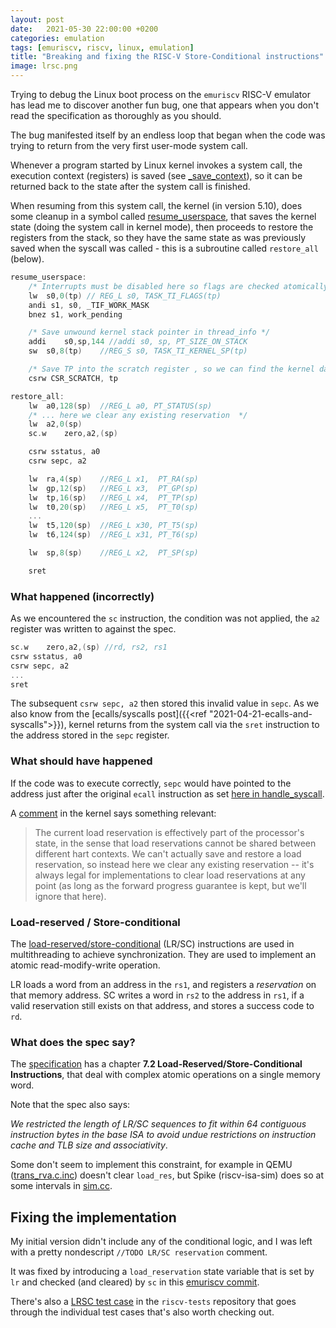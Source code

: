 ```yaml
---
layout: post
date:   2021-05-30 22:00:00 +0200
categories: emulation
tags: [emuriscv, riscv, linux, emulation]
title: "Breaking and fixing the RISC-V Store-Conditional instructions"
image: lrsc.png
---
```


Trying to debug the Linux boot process on the `emuriscv` RISC-V emulator has lead me to discover another fun bug, one that appears when you don't read the specification as thoroughly as you should.

The bug manifested itself by an endless loop that began when the code was trying to return from the very first user-mode system call.

Whenever a program started by Linux kernel invokes a system call, the execution context (registers) is saved (see [_save_context](https://github.com/torvalds/linux/blob/v5.10/arch/riscv/kernel/entry.S#L32)), so it can be returned back to the state after the system call is finished. 

When resuming from this system call, the kernel (in version 5.10), does some cleanup in a symbol called [resume_userspace](https://github.com/torvalds/linux/blob/v5.10/arch/riscv/kernel/entry.S), that saves the kernel state (doing the system call in kernel mode), then proceeds to restore the registers from the stack, so they have the same state as was previously saved when the syscall was called - this is a subroutine called `restore_all` (below).

```c
resume_userspace:
	/* Interrupts must be disabled here so flags are checked atomically */
	lw	s0,0(tp) // REG_L s0, TASK_TI_FLAGS(tp) 
	andi s1, s0, _TIF_WORK_MASK
	bnez s1, work_pending

	/* Save unwound kernel stack pointer in thread_info */
	addi	s0,sp,144 //addi s0, sp, PT_SIZE_ON_STACK
	sw	s0,8(tp)	//REG_S s0, TASK_TI_KERNEL_SP(tp)

	/* Save TP into the scratch register , so we can find the kernel data */
	csrw CSR_SCRATCH, tp

restore_all:
	lw	a0,128(sp)	//REG_L a0, PT_STATUS(sp)
	/* ... here we clear any existing reservation  */
	lw	a2,0(sp)
	sc.w	zero,a2,(sp)

	csrw sstatus, a0
	csrw sepc, a2

	lw	ra,4(sp)	//REG_L x1,  PT_RA(sp)
	lw	gp,12(sp)	//REG_L x3,  PT_GP(sp) 
	lw	tp,16(sp)	//REG_L x4,  PT_TP(sp) 
	lw	t0,20(sp)	//REG_L x5,  PT_T0(sp) 
	...
	lw	t5,120(sp)  //REG_L x30, PT_T5(sp)
	lw	t6,124(sp)  //REG_L x31, PT_T6(sp)

	lw	sp,8(sp)    //REG_L x2,  PT_SP(sp)

	sret
```

### What happened (incorrectly)

As we encountered the `sc` instruction, the condition was not applied, the `a2` register was written to against the spec.

```c
sc.w	zero,a2,(sp) //rd, rs2, rs1
csrw sstatus, a0
csrw sepc, a2
...
sret
```

The subsequent `csrw sepc, a2` then stored this invalid value in `sepc`. As we also know from the [ecalls/syscalls post]({{<ref "2021-04-21-ecalls-and-syscalls">}}), kernel returns from the system call via the `sret` instruction to the address stored in the `sepc` register.

### What should have happened

If the code was to execute correctly, `sepc` would have pointed to the address just after the original `ecall` instruction as set [here in handle_syscall](https://github.com/torvalds/linux/blob/v5.10/arch/riscv/kernel/entry.S#L176).

A [comment](https://github.com/torvalds/linux/blob/v5.10/arch/riscv/kernel/entry.S#L267) in the kernel says something relevant:

>The current load reservation is effectively part of the processor's state, in the sense that load reservations cannot be shared between different hart contexts.  We can't actually save and restore a load reservation, so instead here we clear any existing reservation -- it's always legal for implementations to clear load reservations at any point (as long as the forward progress guarantee is kept, but we'll ignore that here).

### Load-reserved / Store-conditional

The [load-reserved/store-conditional](https://en.wikipedia.org/wiki/Load-link/store-conditional) (LR/SC) instructions are used in multithreading to achieve synchronization. They are used to implement an atomic read-modify-write operation.

LR loads a word from an address in the `rs1`, and registers a _reservation_ on that memory address. SC writes a word in
`rs2` to the address in `rs1`, if a valid reservation still exists on that address, and stores a success code to `rd`.

### What does the spec say?

The [specification](https://riscv.org/wp-content/uploads/2017/05/riscv-spec-v2.2.pdf) has a chapter **7.2 Load-Reserved/Store-Conditional Instructions**, that deal with complex atomic operations on a single memory word. 

Note that the spec also says:

_We restricted the length of LR/SC sequences to fit within
64 contiguous instruction bytes in the base ISA to avoid undue restrictions on instruction cache and TLB size and associativity_.

Some don't seem to implement this constraint, for example in QEMU ([trans_rva.c.inc](https://github.com/qemu/qemu/blob/3e9f48bcdabe57f8f90cf19f01bbbf3c86937267/target/riscv/insn_trans/trans_rva.c.inc)) doesn't clear `load_res`, but Spike (riscv-isa-sim) does so at some intervals in [sim.cc](https://github.com/riscv/riscv-isa-sim/blob/21684fd9b073cf9bd8f8d23cfc5f94ce361f170c/riscv/sim.cc#L200).

## Fixing the implementation

My initial version didn't include any of the conditional logic, and I was left with a pretty nondescript `//TODO LR/SC reservation` comment.

It was fixed by introducing a `load_reservation` state variable that is set by `lr` and checked (and cleared) by `sc` in this [emuriscv commit](https://github.com/jborza/emuriscv/commit/80b8e838c1658b77281defc0bde79247c2f74839). 

There's also a [LRSC test case](https://github.com/riscv/riscv-tests/blob/master/isa/rv64ua/lrsc.S) in the `riscv-tests` repository that goes through the individual test cases that's also worth checking out.

